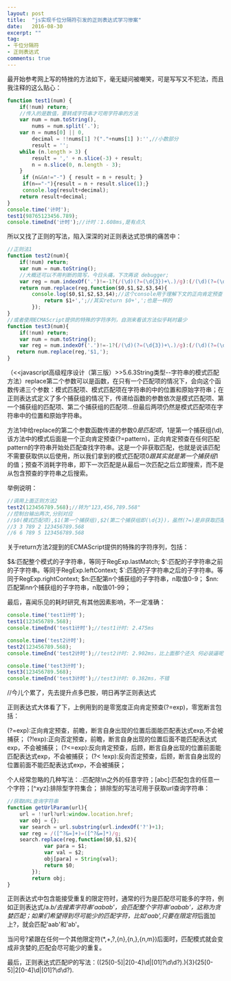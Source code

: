 ```yaml
---
layout: post
title:  "js实现千位分隔符引发的正则表达式学习惨案"
date:   2016-08-30
excerpt: ""
tag:
- 千位分隔符
- 正则表达式
comments: true
---
```


最开始参考网上写的特挫的方法如下，毫无疑问被嘲笑，可是写写又不犯法，而且我注释的这么贴心：

```js
function test1(num) {
    if(!num) return;
    //传入的是数值，要转成字符串才可用字符串的方法
    var num = num.toString(),
        nums = num.split('.');
    var n = nums[0] || 0, 
        decimal = !!nums[1] ?("."+nums[1] ):'',//小数部分
        result = '';
    while (n.length > 3) {
        result = ',' + n.slice(-3) + result;
        n = n.slice(0, n.length - 3);
    }
     if (n&&n!="-") { result = n + result; }
     if(n=="-"){result = n + result.slice(1);}
     console.log(result+decimal);
    return result+decimal;
} 
console.time('计时');
test1(98765123456.789);
console.timeEnd('计时');//计时：1.608ms,是有点久
```


所以又找了正则的写法，陷入深深的对正则表达式恐惧的痛苦中：

```js
//正则法1
function test2(num){
    if(!num) return;
    var num = num.toString();
    //大概还可以不用判断的简写，今日头痛，下次再说 debugger;
    var reg = num.indexOf('.')!=-1?(/(\d)(?=(\d{3})+\.)/g):(/(\d)(?=(\d{3})+\b)/g);
    return num.replace(reg,function($0,$1,$2,$3,$4){
        console.log($0,$1,$2,$3,$4);//这个console用于理解下文的正向肯定预查
            return $1+',';//其实return $0+',';也是一样的
        });
}
//或者使用ECMAScript提供的特殊的字符序列，自测来看该方法似乎耗时最少
function test3(num){
    if(!num) return;
    var num = num.toString();
    var reg = num.indexOf('.')!=-1?(/(\d)(?=(\d{3})+\.)/g):(/(\d)(?=(\d{3})+\b)/g);
   return num.replace(reg,'$1,');
}
```

（<<javascript高级程序设计（第三版）>>5.6.3String类型--字符串的模式匹配方法）replace第二个参数可以是函数，在只有一个匹配项的情况下，会向这个函数传递三个参数：模式匹配项、模式匹配项在字符串的中的位置和原始字符串；在正则表达式定义了多个捕获组的情况下，传递给函数的参数依次是模式匹配项、第一个捕获组的匹配项、第二个捕获组的匹配项...但最后两项仍然是模式匹配项在字符串中的位置和原始字符串。

方法1中给replace的第二个参数函数传递的参数$0是匹配项，$1是第一个捕获组(\d),该方法中的模式后面是一个正向肯定预查(?=pattern)，正向肯定预查在任何匹配pattern的字符串开始处匹配查找字符串。这是一个非获取匹配，也就是说该匹配不需要获取供以后使用，所以我们拿到的模式匹配项$0跟其实就是第一个捕获组$1的值；预查不消耗字符串，即下一次匹配是从最后一次匹配之后立即搜索，而不是从包含预查的字符串之后搜索。

举例说明：

```js
//调用上面正则方法2
test2(123456789.568);//转为"123,456,789.568"
//控制台输出两次,分别对应
//$0(模式匹配项),$1(第一个捕获组),$2(第二个捕获组即(\d{3})，虽然(?=)是非获取匹配，但是内部的捕获组还是要的),$3(模式匹配项在字符串中的位置),$4(原始字符串)
//3 3 789 2 123456789.568
//6 6 789 5 123456789.568
```

关于return方法2提到的ECMAScript提供的特殊的字符序列，包括：

$&:匹配整个模式的子字符串，等同于RegExp.lastMatch;
$':匹配的子字符串之前的子字符串。等同于RegExp.leftContext;
$`:匹配的子字符串之后的子字符串。等同于RegExp.rightContext;
$n:匹配第n个捕获组的子字符串，n取值0-9；
$nn:匹配第nn个捕获组的子字符串，n取值01-99；

最后，喜闻乐见的耗时研究,有其他因素影响，不一定准确：

```js
console.time('test1计时');
test1(123456789.568);
console.timeEnd('test1计时');//test1计时: 2.475ms

console.time('test2计时');
test2(123456789.568);
console.timeEnd('test2计时');//test2计时: 2.902ms，比上面那个还久 何必装逼呢

console.time('test3计时');
test3(123456789.568);
console.timeEnd('test3计时');//test3计时: 0.382ms，不错
```

//今儿个累了，先去提升点多巴胺，明日再学正则表达式

正则表达式大体看了下，上例用到的是零宽度正向肯定预查(?=exp)，零宽断言包括：

(?=exp):正向肯定预查，前瞻，断言自身出现的位置后面能匹配表达式exp,不会被捕获；
(?!exp):正向否定预查，前瞻，断言自身出现的位置后面不能匹配表达式exp，不会被捕获；
(?<=exp):反向肯定预查，后顾，断言自身出现的位置前面能匹配表达式exp，不会被捕获；
(?<
!exp):反向否定预查，后顾，断言自身出现的位置前面不能匹配表达式exp，不会被捕获；

个人经常忽略的几种写法：.:匹配除\n之外的任意字符；[abc]:匹配包含的任意一个字符；[^xyz]:排除型字符集合；
排除型的写法可用于获取url查询字符串：

```js
//获取URL查询字符串
function getUrlParam(url){
    url = !!url?url:window.location.href;
    var obj = {};
    var search = url.substring(url.indexOf('?')+1);
    var reg = /([^?&=]+)=([^?&=]*)/g;
    search.replace(reg,function($0,$1,$2){
            var para = $1;
            var val = $2;
            obj[para] = String(val);
            return $0;
        });
        return obj;
}
```

正则表达式中包含能接受重复的限定符时，通常的行为是匹配尽可能多的字符，例如正则表达式/a.*b/去搜素字符串'aabab'，会匹配整个字符串'aabab'，这称为贪婪匹配；如果们希望得到尽可能少的匹配字符，比如'aab',只要在限定符*后面加上?，就会匹配'aab'和'ab'。

当问号?紧跟在任何一个其他限定符(*,+,?,{n},{n,},{n,m})后面时，匹配模式就会变成非贪婪的,匹配会尽可能少的重复。

最后，正则表达式匹配IP的写法：((25[0-5]|2[0-4]\d|[01]?\d\d?)\.){3}(25[0-5]|2[0-4]\d|[01]?\d\d?).


